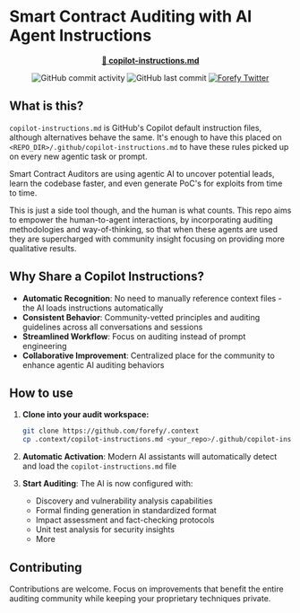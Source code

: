 # Smart Contract Auditing with AI Agent Instructions

<p align="center">
<a href="copilot-instructions.md"><strong>🔗 copilot-instructions.md</strong></a>
</p>

<p align="center">
<img alt="GitHub commit activity" title="GitHub commit activity" src="https://img.shields.io/github/commit-activity/m/forefy/.context">
<img alt="GitHub last commit" title="GitHub last commit" src="https://img.shields.io/github/last-commit/forefy/.context">
<a href="https://twitter.com/forefy"><img alt="Forefy Twitter" title="Forefy Twitter" src="https://img.shields.io/twitter/follow/forefy.svg?logo=twitter"></a>
</p>


## What is this?

`copilot-instructions.md` is GitHub's Copilot default instruction files, although alternatives behave the same. It's enough to have this placed on `<REPO_DIR>/.github/copilot-instructions.md` to have these rules picked up on every new agentic task or prompt.

Smart Contract Auditors are using agentic AI to uncover potential leads, learn the codebase faster, and even generate PoC's for exploits from time to time.

This is just a side tool though, and the human is what counts. This repo aims to empower the human-to-agent interactions, by incorporating auditing methodologies and way-of-thinking, so that when these agents are used they are supercharged with community insight focusing on providing more qualitative results.


## Why Share a Copilot Instructions?

- **Automatic Recognition**: No need to manually reference context files - the AI loads instructions automatically
- **Consistent Behavior**: Community-vetted principles and auditing guidelines across all conversations and sessions
- **Streamlined Workflow**: Focus on auditing instead of prompt engineering
- **Collaborative Improvement**: Centralized place for the community to enhance agentic AI auditing behaviors

## How to use

1. **Clone into your audit workspace:**

   ```bash
   git clone https://github.com/forefy/.context
   cp .context/copilot-instructions.md <your_repo>/.github/copilot-instructions.md
   ```

2. **Automatic Activation**: Modern AI assistants will automatically detect and load the `copilot-instructions.md` file

3. **Start Auditing**: The AI is now configured with:
   - Discovery and vulnerability analysis capabilities
   - Formal finding generation in standardized format
   - Impact assessment and fact-checking protocols
   - Unit test analysis for security insights
   - More


## Contributing

Contributions are welcome. Focus on improvements that benefit the entire auditing community while keeping your proprietary techniques private.
